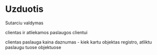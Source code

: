 # Uzduotis

Sutarciu valdymas

clientas ir atliekamos paslaugos clientui

clientas
paslauga
kaina
daznumas - kiek kartu
objektas
registro, atliktu paslaugu tuose objektuose
